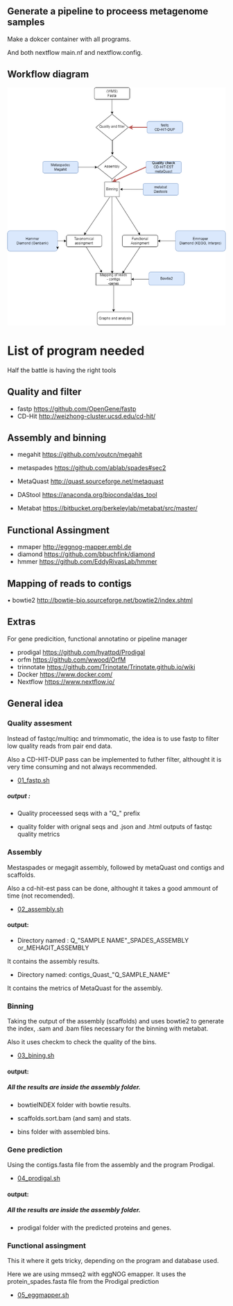 
## Generate a pipeline to proceess metagenome samples 

Make a dokcer container with all programs.

And both nextflow main.nf and nextflow.config.


## Workflow diagram


![Plot](https://github.com/amartinsan/MetabolicProfile_Inferring/blob/main/workflow.png)



# List of program  needed

Half the battle is having the right tools

## Quality and filter

- fastp https://github.com/OpenGene/fastp
-	CD-Hit  http://weizhong-cluster.ucsd.edu/cd-hit/

## Assembly and binning

-	megahit https://github.com/voutcn/megahit

-	metaspades https://github.com/ablab/spades#sec2

-	MetaQuast http://quast.sourceforge.net/metaquast

-	DAStool https://anaconda.org/bioconda/das_tool

-	Metabat https://bitbucket.org/berkeleylab/metabat/src/master/

 
## Functional Assingment 

-	mmaper http://eggnog-mapper.embl.de
-	diamond https://github.com/bbuchfink/diamond
-	hmmer  https://github.com/EddyRivasLab/hmmer

## Mapping of reads to contigs

•	bowtie2 http://bowtie-bio.sourceforge.net/bowtie2/index.shtml

## Extras

For gene predicition, functional annotatino or pipeline manager

-	prodigal https://github.com/hyattpd/Prodigal
-	orfm https://github.com/wwood/OrfM
-	trinnotate https://github.com/Trinotate/Trinotate.github.io/wiki
-	Docker https://www.docker.com/
-	Nextflow  https://www.nextflow.io/


## General idea

### Quality assesment

Instead of fastqc/multiqc and trimmomatic, the idea is to use fastp to filter low quality reads from pair end data.

Also a CD-HIT-DUP pass can be implemented to futher filter, althought it is very time consuming and not always recommended. 

-  [01_fastp.sh](https://github.com/amartinsan/MetabolicProfile_Inferring/blob/main/Process/01_fastp.sh)

 ##### output :
 
 - Quality proceessed seqs with a "Q_" prefix 

- quality folder with orignal seqs and .json  and .html outputs of fastqc quality metrics

### Assembly

Mestaspades or megagit assembly, followed by metaQuast ond contigs and scaffolds.

Also a cd-hit-est pass can be done, althought it takes a good ammount of time (not recomended).

- [02_assembly.sh](https://github.com/amartinsan/MetabolicProfile_Inferring/blob/main/Process/02_assembly.sh)


#### output:

- Directory named : Q_"SAMPLE NAME"_SPADES_ASSEMBLY or_MEHAGIT_ASSEMBLY 
 
 It contains the assembly results.

- Directory named: contigs_Quast_"Q_SAMPLE_NAME" 

It contains the metrics of MetaQuast for the assembly.

### Binning

Taking the output of the assembly (scaffolds) and uses bowtie2 to generate the index, .sam and .bam files necessary for the binning with metabat.

Also it uses checkm to check the quality of the bins. 

- [03_bining.sh](https://github.com/amartinsan/MetabolicProfile_Inferring/blob/main/Process/03_bining.sh)


#### output:

##### All the results are inside the assembly folder.

- bowtieINDEX folder with bowtie results.

- scaffolds.sort.bam (and sam) and stats.

- bins folder with assembled bins.

### Gene prediction 

Using the contigs.fasta file from the assembly and the program Prodigal.

- [04_prodigal.sh](https://github.com/amartinsan/MetabolicProfile_Inferring/blob/main/Process/04_prodigal.sh)

#### output:

##### All the results are inside the assembly folder.

- prodigal folder with the predicted proteins and genes.

### Functional assingment 

This it where it gets tricky, depending on the program and database used.

Here we are using mmseq2 with eggNOG emapper. It uses the protein_spades.fasta file from the Prodigal prediction

- [05_eggmapper.sh](https://github.com/amartinsan/MetabolicProfile_Inferring/blob/main/Process/05_eggmapper.sh)

